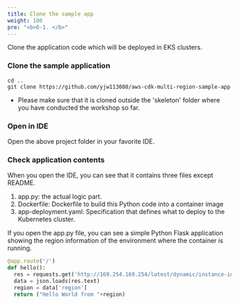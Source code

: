 ```yaml
---
title: Clone the sample app
weight: 100
pre: "<b>6-1. </b>"
---
```



Clone the application code which will be deployed in EKS clusters.


### Clone the sample application
```
cd ..
git clone https://github.com/yjw113080/aws-cdk-multi-region-sample-app
```

* Please make sure that it is cloned outside the 'skeleton' folder where you have conducted the workshop so far.


### Open in IDE
Open the above project folder in your favorite IDE.


### Check application contents


When you open the IDE, you can see that it contains three files except README.
1. app.py: the actual logic part.
2. Dockerfile: Dockerfile to build this Python code into a container image
3. app-deployment.yaml: Specification that defines what to deploy to the Kubernetes cluster.

If you open the app.py file, you can see a simple Python Flask application showing the region information of the environment where the container is running.

```python
@app.route('/')
def hello():
  res = requests.get('http://169.254.169.254/latest/dynamic/instance-identity/document')
  data = json.loads(res.text)
  region = data['region']
  return ("Hello World from "+region)
```